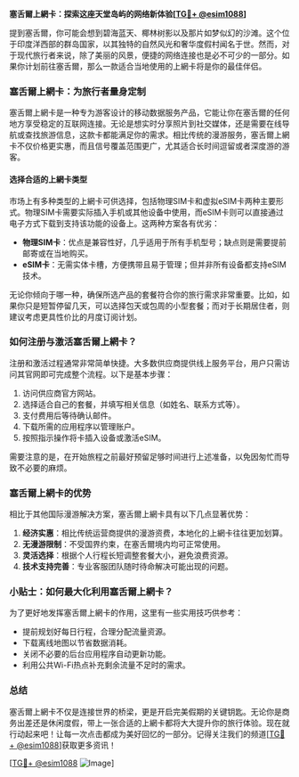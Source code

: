 **塞舌爾上網卡：探索这座天堂岛屿的网络新体验[[TG💪+ @esim1088](https://t.me/s/esim1088)]**

提到塞舌爾，你可能会想到碧海蓝天、椰林树影以及那片如梦似幻的沙滩。这个位于印度洋西部的群岛国家，以其独特的自然风光和奢华度假村闻名于世。然而，对于现代旅行者来说，除了美丽的风景，便捷的网络连接也是必不可少的一部分。如果你计划前往塞舌爾，那么一款适合当地使用的上網卡将是你的最佳伴侣。

### 塞舌爾上網卡：为旅行者量身定制

塞舌爾上網卡是一种专为游客设计的移动数据服务产品，它能让你在塞舌爾的任何地方享受稳定的互联网连接。无论是想实时分享照片到社交媒体，还是需要在线导航或查找旅游信息，这款卡都能满足你的需求。相比传统的漫游服务，塞舌爾上網卡不仅价格更实惠，而且信号覆盖范围更广，尤其适合长时间逗留或者深度游的游客。

#### 选择合适的上網卡类型

市场上有多种类型的上網卡可供选择，包括物理SIM卡和虚拟eSIM卡两种主要形式。物理SIM卡需要实际插入手机或其他设备中使用，而eSIM卡则可以直接通过电子方式下载到支持该功能的设备上。这两种方案各有优劣：

- **物理SIM卡**：优点是兼容性好，几乎适用于所有手机型号；缺点则是需要提前邮寄或在当地购买。
- **eSIM卡**：无需实体卡槽，方便携带且易于管理；但并非所有设备都支持eSIM技术。

无论你倾向于哪一种，确保所选产品的套餐符合你的旅行需求非常重要。比如，如果你只是短暂停留几天，可以选择包天或包周的小型套餐；而对于长期居住者，则建议考虑更具性价比的月度订阅计划。

### 如何注册与激活塞舌爾上網卡？

注册和激活过程通常非常简单快捷。大多数供应商提供线上服务平台，用户只需访问其官网即可完成整个流程。以下是基本步骤：

1. 访问供应商官方网站。
2. 选择适合自己的套餐，并填写相关信息（如姓名、联系方式等）。
3. 支付费用后等待确认邮件。
4. 下载所需的应用程序以管理账户。
5. 按照指示操作将卡插入设备或激活eSIM。

需要注意的是，在开始旅程之前最好预留足够时间进行上述准备，以免因匆忙而导致不必要的麻烦。

### 塞舌爾上網卡的优势

相比于其他国际漫游解决方案，塞舌爾上網卡具有以下几点显著优势：

1. **经济实惠**：相比传统运营商提供的漫游资费，本地化的上網卡往往更加划算。
2. **无漫游限制**：不受国界约束，在塞舌爾境内均可正常使用。
3. **灵活选择**：根据个人行程长短调整套餐大小，避免浪费资源。
4. **技术支持完善**：专业客服团队随时待命解决可能出现的问题。

### 小贴士：如何最大化利用塞舌爾上網卡？

为了更好地发挥塞舌爾上網卡的作用，这里有一些实用技巧供参考：

- 提前规划好每日行程，合理分配流量资源。
- 下载离线地图以节省数据消耗。
- 关闭不必要的后台应用程序自动更新功能。
- 利用公共Wi-Fi热点补充剩余流量不足时的需求。

### 总结

塞舌爾上網卡不仅是连接世界的桥梁，更是开启完美假期的关键钥匙。无论你是商务出差还是休闲度假，带上一张合适的上網卡都将大大提升你的旅行体验。现在就行动起来吧！让每一次点击都成为美好回忆的一部分。记得关注我们的频道[[TG💪+ @esim1088](https://t.me/s/esim1088)]获取更多资讯！

[[TG💪+ @esim1088](https://t.me/s/esim1088) ![Image](https://i.postimg.cc/4NQfJmqS/Snipaste-2025-05-13-00-14-12.png)]